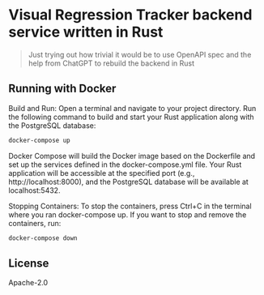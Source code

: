 # Visual Regression Tracker backend service written in Rust

> Just trying out how trivial it would be to use OpenAPI spec and the help from ChatGPT to rebuild the backend in Rust


## Running with Docker

Build and Run: Open a terminal and navigate to your project directory. Run the following command to build and start your Rust application along with the PostgreSQL database:

```sh
docker-compose up
```

Docker Compose will build the Docker image based on the Dockerfile and set up the services defined in the docker-compose.yml file. Your Rust application will be accessible at the specified port (e.g., http://localhost:8000), and the PostgreSQL database will be available at localhost:5432.

Stopping Containers: To stop the containers, press Ctrl+C in the terminal where you ran docker-compose up. If you want to stop and remove the containers, run:

```sh
docker-compose down
```

## License

Apache-2.0